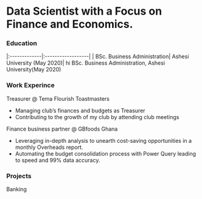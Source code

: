 # Data Scientist with a Focus on Finance and Economics.

### Education
|:-------------|:------------------|
| BSc. Business Administration| Ashesi University (May 2020)|
hi
BSc. Business Administration, Ashesi University(May 2020)

### Work Experince
Treasurer @ Tema Flourish Toastmasters
- Managing club’s finances and budgets as Treasurer
- Contributing to the growth of my club by attending club meetings

Finance business partner @ GBfoods Ghana
- Leveraging in-depth analysis to unearth cost-saving opportunities in a monthly Overheads report.
- Automating the budget consolidation process with Power Query leading to speed and 99% data accuracy.

### Projects
Banking
